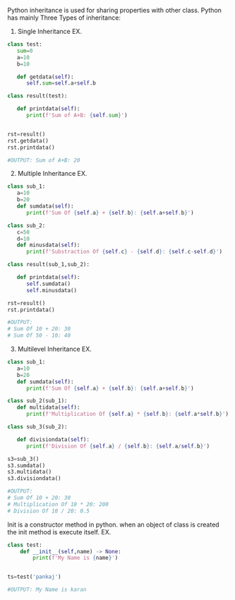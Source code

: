 Python inheritance is used for sharing properties with other class.
Python has mainly Three Types of inheritance:

1. Single Inheritance
   EX.

```python
class test:
   sum=0
   a=10
   b=10

   def getdata(self):
      self.sum=self.a+self.b

class result(test):

   def printdata(self):
      print(f'Sum of A+B: {self.sum}')


rst=result()
rst.getdata()
rst.printdata()

#OUTPUT: Sum of A+B: 20
```

2. Multiple Inheritance
   EX.

```python
class sub_1:
   a=10
   b=20
   def sumdata(self):
      print(f'Sum Of {self.a} + {self.b}: {self.a+self.b}')

class sub_2:
   c=50
   d=10
   def minusdata(self):
      print(f'Substraction Of {self.c} - {self.d}: {self.c-self.d}')

class result(sub_1,sub_2):

   def printdata(self):
      self.sumdata()
      self.minusdata()

rst=result()
rst.printdata()

#OUTPUT:
# Sum Of 10 + 20: 30
# Sum Of 50 - 10: 40
```

3. Multilevel Inheritance
   EX.

```python
class sub_1:
   a=10
   b=20
   def sumdata(self):
      print(f'Sum Of {self.a} + {self.b}: {self.a+self.b}')

class sub_2(sub_1):
   def multidata(self):
      print(f'Multiplication Of {self.a} * {self.b}: {self.a*self.b}')

class sub_3(sub_2):

   def divisiondata(self):
      print(f'Division Of {self.a} / {self.b}: {self.a/self.b}')

s3=sub_3()
s3.sumdata()
s3.multidata()
s3.divisiondata()

#OUTPUT:
# Sum Of 10 + 20: 30
# Multiplication Of 10 * 20: 200
# Division Of 10 / 20: 0.5
```

Init is a constructor method in python. when an object of class is created the init method is execute itself.
EX.

```python
class test:
    def __init__(self,name) -> None:
        print(f'My Name is {name}')


ts=test('pankaj')

#OUTPUT: My Name is karan

```
